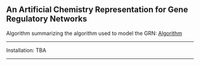 An Artificial Chemistry Representation for Gene Regulatory Networks
-----------------------------------------------------------------------

Algorithm summarizing the algorithm used to model the GRN: [Algorithm](https://github.com/elemenohpi/AC-ARN-ALIFE/blob/main/Supplementary_materials/Algorithm.png)

-----------------------------------------------------------------------
Installation: TBA

-----------------------------------------------------------------------
